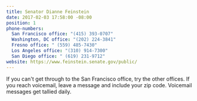 ```yaml
---
title: Senator Dianne Feinstein
date: 2017-02-03 17:58:00 -08:00
position: 1
phone-numbers:
  San Francisco office: "(415) 393-0707"
  Washington, DC office: "(202) 224-3841"
  Fresno office: " (559) 485-7430"
  Los Angeles office: "(310) 914-7300"
  San Diego office: " (619) 231-9712"
website: https://www.feinstein.senate.gov/public/
---
```


If you can't get through to the San Francisco office, try the other offices. If you reach voicemail, leave a message and include your zip code. Voicemail messages get tallied daily.